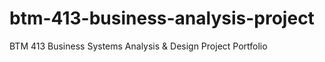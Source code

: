 # btm-413-business-analysis-project
BTM 413 Business Systems Analysis &amp; Design Project Portfolio

